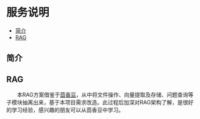 # 服务说明

- [简介](#简介)
- [RAG](#RAG)

## 简介

## RAG
&emsp;&emsp;本RAG方案借鉴于[茴香豆](https://github.com/InternLM/HuixiangDou)，从中将文件操作、向量提取及存储、问题查询等子模块抽离出来，基于本项目需求改造。此过程后加深对RAG架构了解，是很好的学习经验，感兴趣的朋友可以从茴香豆中学习。
